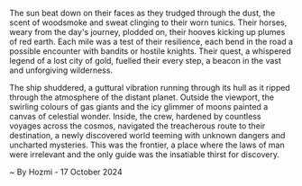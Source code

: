 
The sun beat down on their faces as they trudged through the dust, the scent of woodsmoke and sweat clinging to their worn tunics. Their horses, weary from the day's journey, plodded on, their hooves kicking up plumes of red earth. Each mile was a test of their resilience, each bend in the road a possible encounter with bandits or hostile knights. Their quest, a whispered legend of a lost city of gold, fuelled their every step, a beacon in the vast and unforgiving wilderness. 

The ship shuddered, a guttural vibration running through its hull as it ripped through the atmosphere of the distant planet. Outside the viewport, the swirling colours of gas giants and the icy glimmer of moons painted a canvas of celestial wonder. Inside, the crew, hardened by countless voyages across the cosmos, navigated the treacherous route to their destination, a newly discovered world teeming with unknown dangers and uncharted mysteries. This was the frontier, a place where the laws of man were irrelevant and the only guide was the insatiable thirst for discovery. 

~ By Hozmi - 17 October 2024
